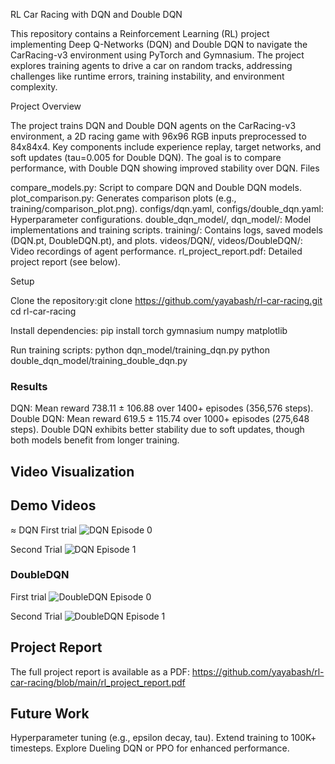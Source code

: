 RL Car Racing with DQN and Double DQN

This repository contains a Reinforcement Learning (RL) project implementing Deep Q-Networks (DQN) and Double DQN to navigate the CarRacing-v3 environment using PyTorch and Gymnasium. The project explores training agents to drive a car on random tracks, addressing challenges like runtime errors, training instability, and environment complexity.

Project Overview

The project trains DQN and Double DQN agents on the CarRacing-v3 environment, a 2D racing game with 96x96 RGB inputs preprocessed to 84x84x4. Key components include experience replay, target networks, and soft updates (tau=0.005 for Double DQN). The goal is to compare performance, with Double DQN showing improved stability over DQN.
Files

compare_models.py: Script to compare DQN and Double DQN models.
plot_comparison.py: Generates comparison plots (e.g., training/comparison_plot.png).
configs/dqn.yaml, configs/double_dqn.yaml: Hyperparameter configurations.
double_dqn_model/, dqn_model/: Model implementations and training scripts.
training/: Contains logs, saved models (DQN.pt, DoubleDQN.pt), and plots.
videos/DQN/, videos/DoubleDQN/: Video recordings of agent performance.
rl_project_report.pdf: Detailed project report (see below).

Setup

Clone the repository:git clone https://github.com/yayabash/rl-car-racing.git
cd rl-car-racing


Install dependencies:
pip install torch gymnasium numpy matplotlib


Run training scripts:
python dqn_model/training_dqn.py
python double_dqn_model/training_double_dqn.py



### Results

DQN: Mean reward 738.11 ± 106.88 over 1400+ episodes (356,576 steps).
Double DQN: Mean reward 619.5 ± 115.74 over 1000+ episodes (275,648 steps).
Double DQN exhibits better stability due to soft updates, though both models benefit from longer training.

## Video Visualization

## Demo Videos

≈ DQN
First trial
![DQN Episode 0](https://github.com/yayabash/rl-car-racing/blob/main/rl-video-DQN-episode-0.gif)

Second Trial
![DQN Episode 1](https://github.com/yayabash/rl-car-racing/blob/main/rl-video-DQN-episode-1.gif)

### DoubleDQN
First trial
![DoubleDQN Episode 0](https://github.com/yayabash/rl-car-racing/blob/main/rl-video-DoubleDQN-episode-0.gif)

Second Trial
![DoubleDQN Episode 1](https://github.com/yayabash/rl-car-racing/blob/main/rl-video-DoubleDQN-episode-1.gif)

## Project Report
The full project report is available as a PDF:
https://github.com/yayabash/rl-car-racing/blob/main/rl_project_report.pdf

## Future Work

Hyperparameter tuning (e.g., epsilon decay, tau).
Extend training to 100K+ timesteps.
Explore Dueling DQN or PPO for enhanced performance.

